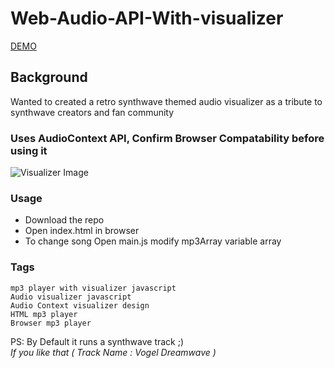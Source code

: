 # Web-Audio-API-With-visualizer

[DEMO](https://shivashanmugam.github.io/Web-Audio-API-With-visualizer/)

## Background
Wanted to created a retro synthwave themed audio visualizer as a tribute to synthwave creators and fan community

### Uses AudioContext API, Confirm Browser Compatability before using it

![Visualizer Image](https://image.ibb.co/fper8n/webaudio.png)

### Usage
* Download the repo
* Open index.html in browser
* To change song Open main.js modify mp3Array variable array 
 
### Tags  
`mp3 player with visualizer javascript`  
`Audio visualizer javascript`  
`Audio Context visualizer design`  
`HTML mp3 player`  
`Browser mp3 player`  

PS: By Default it runs a synthwave track  ;)   
_If you like that  ( Track Name : Vogel Dreamwave )_

